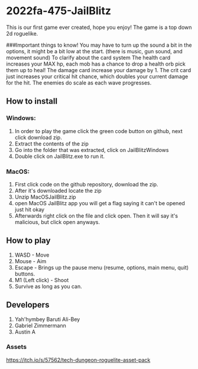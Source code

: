 # 2022fa-475-JailBlitz
This is our first game ever created, hope you enjoy! The game is a top down 2d roguelike.


###Important things to know!
You may have to turn up the sound a bit in the options, it might be a bit low at the start. (there is music, gun sound, and movement sound)
To clarify about the card system
The health card increases your MAX hp, each mob has a chance to drop a health orb pick them up to heal!
The damage card increase your damage by 1.
The crit card just increases your critical hit chance, which doubles your current damage for the hit.
The enemies do scale as each wave progresses.



## How to install 

### Windows:
1. In order to play the game click the green code button on github, next click download zip.
2. Extract the contents of the zip
3. Go into the folder that was extracted, click on JailBlitzWindows
4. Double click on JailBlitz.exe to run it.


### MacOS:
1. First click code on the github repository, download the zip.
2. After it's downloaded locate the zip
3. Unzip MacOSJailBlitz.zip
4. open MacOS JailBlitz app you will get a flag saying it can't be opened just hit okay
5. Afterwards right click on the file and click open. Then it will say it's malicious, but click open anyways.

## How to play
1. WASD - Move
2. Mouse - Aim
3. Escape - Brings up the pause menu (resume, options, main menu, quit) buttons.
4. M1 (Left click) - Shoot
5. Survive as long as you can.

## Developers
1. Yah'hymbey Baruti Ali-Bey
2. Gabriel Zimmermann
3. Austin A

### Assets
https://itch.io/s/57562/tech-dungeon-roguelite-asset-pack

